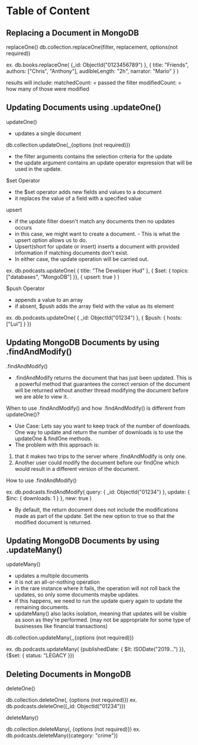 # Table of Content

<!--
## Replacing a Document in MongoDB
## Updating Documents using .updateOne()
## Updating MongoDB Documents by using .findAndModify()
## Updating MongoDB Documents by using .updateMany()
## Deleting Documents in MongoDB
-->

## Replacing a Document in MongoDB

replaceOne()
db.collection.replaceOne(filter, replacement, options(not required))

ex. db.books.replaceOne(
{_id: ObjectId("0123456789") },
{
title: "Friends",
authors: ["Chris", "Anthony"],
audibleLength: "2h",
narrator: "Mario"
} )

results will include:
matchedCount: = passed the filter
modifiedCount: = how many of those were modified

## Updating Documents using .updateOne()

updateOne()

- updates a single document

db.collection.updateOne(<filter>,<update>,{options (not required)})

- the filter arguments contains the selection criteria for the update
- the update argument contains an update operator expression that will be used in the update.

$set Operator

- the $set operator adds new fields and values to a document
- it replaces the value of a field with a specified value

upsert

- if the update filter doesn't match any documents then no updates occurs
- in this case, we might want to create a document. - This is what the upsert option allows us to do.
- Upsert(short for update or insert) inserts a document with provided information if matching documents don't exist.
- In either case, the update operation will be carried out.

ex. db.podcasts.updateOne(
{ title: "The Developer Hud" },
{ $set: { topics: ["databases", "MongoDB"] }},
{ upsert: true }
)

$push Operator

- appends a value to an array
- if absent, $push adds the array field with the value as its element

ex. db.podcasts.updateOne(
{ _id: ObjectId("01234") },
{ $push: { hosts: ["Lui"] } })

## Updating MongoDB Documents by using .findAndModify()

.findAndModify()

- .findAndModify returns the document that has just been updated. This  is a powerful method that guarantees the correct version of the document will be returned without another thread modifying the document before we are able to view it. 

When to use .findAndModify() and how .findAndModify() is different from updateOne()? 


- Use Case: Lets say you want to keep track of the number of downloads. One way to update and return the number of downloads is to use the updateOne & findOne methods.
- The problem with this approach is: 

1. that it makes two trips to the server where .findAndModify is only one. 
2. Another user could modify the document before our findOne which would result in a different version of the document.

How to use .findAndModify()

ex. db.podcasts.findAndModify(
query: { _id: ObjectId("01234") },
update: { $inc: { downloads: 1 } },
new: true
)

- By default, the return document does not include the modifications made as part of the update. Set the new option to true so that the modified document is returned.

## Updating MongoDB Documents by using .updateMany()

updateMany()

- updates a multiple documents
- it is not an all-or-nothing operation
- in the rare instance where it fails, the operation will not roll back the updates, so only some documents maybe updates. 
- if this happens, we need to run the update query again to update the remaining documents.
- updateMany() also lacks isolation, meaning that updates will be visible as soon as they're performed. (may not be appropriate for some type of businesses like financial transactions)

db.collection.updateMany(<filter>,<update>,{options (not required)})

ex. db.podcasts.updateMany(
{publishedDate: { $lt: ISODate("2019...") }},
{$set: { status: "LEGACY }})

## Deleting Documents in MongoDB

deleteOne()

db.collection.deleteOne(<filter>, {options (not required)})
ex. db.podcasts.deleteOne({_id: ObjectId("01234")})

deleteMany()

db.collection.deleteMany(<filter>, {options (not required)})
ex. db.podcasts.deleteMany({category: "crime"})
